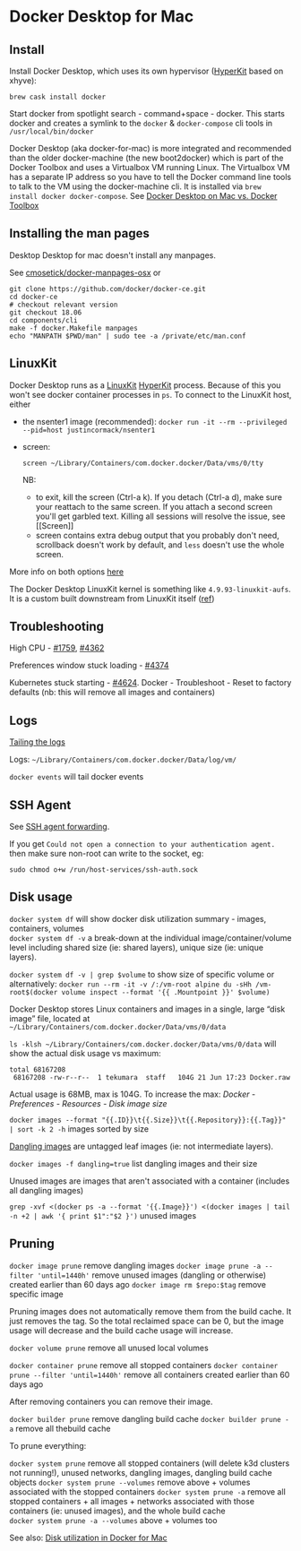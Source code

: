 # Docker Desktop for Mac

## Install

Install Docker Desktop, which uses its own hypervisor ([HyperKit](https://github.com/moby/hyperkit) based on xhyve):

```
brew cask install docker
```

Start docker from spotlight search - command+space - docker.
This starts docker and creates a symlink to the `docker` & `docker-compose` cli tools in `/usr/local/bin/docker`

Docker Desktop (aka docker-for-mac) is more integrated and recommended than the older docker-machine (the new boot2docker) which is part of the Docker Toolbox and uses a Virtualbox VM running Linux. The Virtualbox VM has a separate IP address so you have to tell the Docker command line tools to talk to the VM using the docker-machine cli. It is installed via `brew install docker docker-compose`. See [Docker Desktop on Mac vs. Docker Toolbox](https://docs.docker.com/docker-for-mac/docker-toolbox/)

## Installing the man pages

Desktop Desktop for mac doesn't install any manpages.

See [cmosetick/docker-manpages-osx](https://github.com/cmosetick/docker-manpages-osx) or

```
git clone https://github.com/docker/docker-ce.git
cd docker-ce
# checkout relevant version
git checkout 18.06
cd components/cli
make -f docker.Makefile manpages
echo "MANPATH $PWD/man" | sudo tee -a /private/etc/man.conf
```

## LinuxKit

Docker Desktop runs as a [LinuxKit](https://github.com/linuxkit/linuxkit) [HyperKit](https://github.com/moby/hyperkit) process. Because of this you won't see docker container processes in `ps`. To connect to the LinuxKit host, either

- the nsenter1 image (recommended): `docker run -it --rm --privileged --pid=host justincormack/nsenter1`
- screen:

  ```
  screen ~/Library/Containers/com.docker.docker/Data/vms/0/tty
  ```

  NB:

  - to exit, kill the screen (Ctrl-a k). If you detach (Ctrl-a d), make sure your reattach to the same screen. If you attach a second screen you'll get garbled text. Killing all sessions will resolve the issue, see [[Screen]]
  - screen contains extra debug output that you probably don't need, scrollback doesn't work by default, and `less` doesn't use the whole screen.

More info on both options [here](https://gist.github.com/BretFisher/5e1a0c7bcca4c735e716abf62afad389)

The Docker Desktop LinuxKit kernel is something like `4.9.93-linuxkit-aufs`. It is a custom built downstream from LinuxKit itself ([ref](https://github.com/docker/for-mac/issues/3050#issuecomment-402504883))

## Troubleshooting

High CPU - [#1759](https://github.com/docker/for-mac/issues/1759#issuecomment-583706239), [#4362](https://github.com/docker/for-mac/issues/4362#issuecomment-647101073)

Preferences window stuck loading - [#4374](https://github.com/docker/for-mac/issues/4374#issuecomment-647075555)

Kubernetes stuck starting - [#4624](https://github.com/docker/for-mac/issues/4624#issuecomment-647103959). Docker - Troubleshoot - Reset to factory defaults (nb: this will remove all images and containers)

## Logs

[Tailing the logs](https://docs.docker.com/docker-for-mac/troubleshoot/#check-the-logs)

Logs: `~/Library/Containers/com.docker.docker/Data/log/vm/`

`docker events` will tail docker events

## SSH Agent

See [SSH agent forwarding](https://docs.docker.com/desktop/networking/#ssh-agent-forwarding).

If you get `Could not open a connection to your authentication agent.` then make sure non-root can write to the socket, eg:

```
sudo chmod o+w /run/host-services/ssh-auth.sock
```

## Disk usage

`docker system df` will show docker disk utilization summary - images, containers, volumes  
`docker system df -v` a break-down at the individual image/container/volume level including shared size (ie: shared layers), unique size (ie: unique layers).

`docker system df -v | grep $volume` to show size of specific volume or alternatively: `docker run --rm -it -v /:/vm-root alpine du -sHh /vm-root$(docker volume inspect --format '{{ .Mountpoint }}' $volume)`

Docker Desktop stores Linux containers and images in a single, large “disk image” file, located at `~/Library/Containers/com.docker.docker/Data/vms/0/data`

`ls -klsh ~/Library/Containers/com.docker.docker/Data/vms/0/data` will show the actual disk usage vs maximum:

```
total 68167208
 68167208 -rw-r--r--  1 tekumara  staff   104G 21 Jun 17:23 Docker.raw
```

Actual usage is 68MB, max is 104G. To increase the max: _Docker - Preferences - Resources - Disk image size_

`docker images --format "{{.ID}}\t{{.Size}}\t{{.Repository}}:{{.Tag}}" | sort -k 2 -h` images sorted by size

[Dangling images](https://docs.docker.com/engine/reference/commandline/images/#show-untagged-images-dangling) are untagged leaf images (ie: not intermediate layers).

`docker images -f dangling=true` list dangling images and their size

Unused images are images that aren't associated with a container (includes all dangling images)

`grep -xvf <(docker ps -a --format '{{.Image}}') <(docker images | tail -n +2 | awk '{ print $1":"$2 }')` unused images

## Pruning

`docker image prune` remove dangling images
`docker image prune -a --filter 'until=1440h'` remove unused images (dangling or otherwise) created earlier than 60 days ago
`docker image rm $repo:$tag` remove specific image

Pruning images does not automatically remove them from the build cache. It just removes the tag. So the total reclaimed space can be 0, but the image usage will decrease and the build cache usage will increase.

`docker volume prune` remove all unused local volumes

`docker container prune` remove all stopped containers
`docker container prune --filter 'until=1440h'` remove all containers created earlier than 60 days ago

After removing containers you can remove their image.

`docker builder prune` remove dangling build cache
`docker builder prune -a` remove all thebuild cache

To prune everything:

`docker system prune` remove all stopped containers (will delete k3d clusters not running!), unused networks, dangling images, dangling build cache objects
`docker system prune --volumes` remove above + volumes associated with the stopped containers
`docker system prune -a` remove all stopped containers + all images + networks associated with those containers (ie: unused images), and the whole build cache  
`docker system prune -a --volumes` above + volumes too

See also: [Disk utilization in Docker for Mac](https://docs.docker.com/docker-for-mac/space/)
